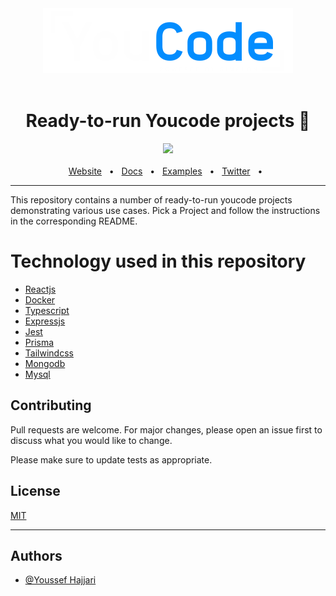 <div align="center">
<img src="https://raw.githubusercontent.com/Yusfuu/Youcode/main/logo.png" />
</div>
<br />

<div align="center">
  <h1>Ready-to-run Youcode projects 🚀</h1>
  <a href="https://github.com/prisma/prisma/blob/main/LICENSE"><img src="https://img.shields.io/badge/license-MIT-blue" /></a>
  <br />
  <br />
  <a href="https://youcode.ma//">Website</a>
  <span>&nbsp;&nbsp;•&nbsp;&nbsp;</span>
  <a href="https://www.prisma.io/docs/">Docs</a>
  <span>&nbsp;&nbsp;•&nbsp;&nbsp;</span>
  <a href="https://github.com/prisma/prisma-examples/">Examples</a>
  <span>&nbsp;&nbsp;•&nbsp;&nbsp;</span>
  <a href="https://twitter.com/YouCode18">Twitter</a>
  <span>&nbsp;&nbsp;•&nbsp;&nbsp;</span>
  <br />
  <hr />
</div>

This repository contains a number of ready-to-run youcode projects demonstrating various use cases. Pick a Project and follow the instructions in the corresponding README.

# Technology used in this repository

- [Reactjs](https://reactjs.org/)
- [Docker](https://www.docker.com/)
- [Typescript](https://www.typescriptlang.org/)
- [Expressjs](https://expressjs.com/)
- [Jest](https://jestjs.io/)
- [Prisma](https://www.prisma.io/)
- [Tailwindcss](https://tailwindcss.com/)
- [Mongodb](https://www.mongodb.com/)
- [Mysql](https://www.mysql.com/)

## Contributing

Pull requests are welcome. For major changes, please open an issue first to discuss what you would like to change.

Please make sure to update tests as appropriate.

## License

[MIT](https://choosealicense.com/licenses/mit/)

<hr>

## Authors

- [@Youssef Hajjari](https://twitter.com/Yosufuu)
